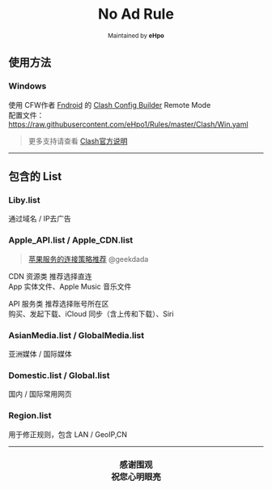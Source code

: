 <h1 align="center">
No Ad Rule
</h1>
<p align="center">
<sup>
Maintained by <b>eHpo</b>
</sup>
</p>

## 使用方法

### Windows

使用 CFW作者 [Fndroid](https://github.com/Fndroid) 的 [Clash Config Builder](https://github.com/Fndroid/clash-config-builder/blob/master/README.md) Remote Mode  
配置文件：  
<https://raw.githubusercontent.com/eHpo1/Rules/master/Clash/Win.yaml>

> 更多支持请查看 [Clash官方说明](https://github.com/Dreamacro/clash/blob/master/README.md)

---

## 包含的 List

### Liby.list

通过域名 / IP去广告

### Apple_API.list / Apple_CDN.list

> [苹果服务的连接策略推荐](https://blog.dada.li/2019/better-proxy-rules-for-apple-services) @geekdada

CDN 资源类  推荐选择直连  
App 实体文件、Apple Music 音乐文件

API 服务类  推荐选择账号所在区  
购买、发起下载、iCloud 同步（含上传和下载）、Siri

### AsianMedia.list / GlobalMedia.list

亚洲媒体 / 国际媒体

### Domestic.list / Global.list

国内 / 国际常用网页

### Region.list

用于修正规则，包含 LAN / GeoIP,CN

---

<h3 align="center">
<p>感谢围观
<br>祝您心明眼亮</b>
</p>
</h3>
